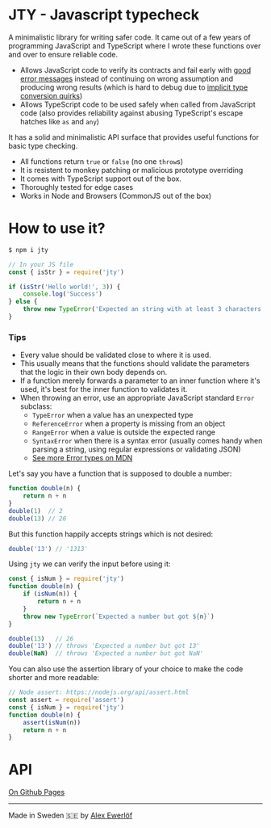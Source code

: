 # JTY - Javascript typecheck

A minimalistic library for writing safer code. It came out of a few years of programming JavaScript and TypeScript where I wrote these functions over and over to ensure reliable code.

* Allows JavaScript code to verify its contracts and fail early with [good error messages](https://medium.com/hackernoon/what-makes-a-good-error-710d02682a68) instead of continuing on wrong assumption and producing wrong results (which is hard to debug due to [implicit type conversion quirks](https://2ality.com/2013/04/quirk-implicit-conversion.html))
* Allows TypeScript code to be used safely when called from JavaScript code (also provides reliability against abusing TypeScript's escape hatches like `as` and `any`)

It has a solid and minimalistic API surface that provides useful functions for basic type checking.

* All functions return `true` or `false` (no one `throw`s)
* It is resistent to monkey patching or malicious prototype overriding
* It comes with TypeScript support out of the box.
* Thoroughly tested for edge cases
* Works in Node and Browsers (CommonJS out of the box)

# How to use it?

```bash
$ npm i jty
```

```js
// In your JS file
const { isStr } = require('jty')

if (isStr('Hello world!', 3)) {
    console.log('Success')
} else {
    throw new TypeError('Expected an string with at least 3 characters')
}
```

### Tips

* Every value should be validated close to where it is used.
* This usually means that the functions should validate the parameters that the logic in their own body depends on.
* If a function merely forwards a parameter to an inner function where it's used, it's best for the inner function to validates it.
* When throwing an error, use an appropriate JavaScript standard `Error` subclass:
  - `TypeError` when a value has an unexpected type
  - `ReferenceError` when a property is missing from an object
  - `RangeError` when a value is outside the expected range
  - `SyntaxError` when there is a syntax error (usually comes handy when parsing a string, using regular expressions or validating JSON)
  - [See more Error types on MDN](https://developer.mozilla.org/en-US/docs/Web/JavaScript/Reference/Global_Objects/Error)

Let's say you have a function that is supposed to double a number:

```js
function double(n) {
    return n + n
}
double(1)  // 2
double(13) // 26
```

But this function happily accepts strings which is not desired:

```js
double('13') // '1313'
```

Using `jty` we can verify the input before using it:

```js
const { isNum } = require('jty')
function double(n) {
    if (isNum(n)) {
        return n + n
    }
    throw new TypeError(`Expected a number but got ${n}`)
}

double(13)   // 26
double('13') // throws 'Expected a number but got 13'
double(NaN)  // throws 'Expected a number but got NaN'
```

You can also use the assertion library of your choice to make the code shorter and more readable:

```js
// Node assert: https://nodejs.org/api/assert.html
const assert = require('assert')
const { isNum } = require('jty')
function double(n) {
    assert(isNum(n))
    return n + n
}
```

# API

[On Github Pages](https://userpixel.github.io/jty/)

---

Made in Sweden 🇸🇪 by [Alex Ewerlöf](https://twitter.com/alexewerlof)
